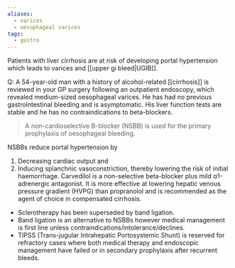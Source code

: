 ```yaml
---
aliases:
  - varices
  - oesophageal varices
tags:
  - gastro
---
```

Patients with liver cirrhosis are at risk of developing portal hypertension which leads to varices and [[upper gi bleed|UGIB]]. 

Q: A 54-year-old man with a history of alcohol-related [[cirrhosis]] is reviewed in your GP surgery following an outpatient endoscopy, which revealed medium-sized oesophageal varices. He has had no previous gastrointestinal bleeding and is asymptomatic. His liver function tests are stable and he has no contraindications to beta-blockers. 
> A non-cardioselective B-blocker (NSBB) is used for the primary prophylaxis of oesophageal bleeding.

NSBBs reduce portal hypertension by 
1. Decreasing cardiac output and 
2. Inducing splanchnic vasoconstriction, 
thereby lowering the risk of initial haemorrhage. Carvedilol is a non-selective beta-blocker plus mild α1-adrenergic antagonist. It is more effective at lowering hepatic venous pressure gradient (HVPG) than propranolol and is recommended as the agent of choice in compensated cirrhosis.

- Sclerotherapy has been superseded by band ligation. 
- Band ligation is an alternative to NSBBs however medical management is first line unless contraindications/intolerance/declines. 
- TIPSS (Trans-jugular Intrahepatic Portosystemic Shunt) is reserved for refractory cases where both medical therapy and endoscopic management have failed or in secondary prophylaxis after recurrent bleeds.